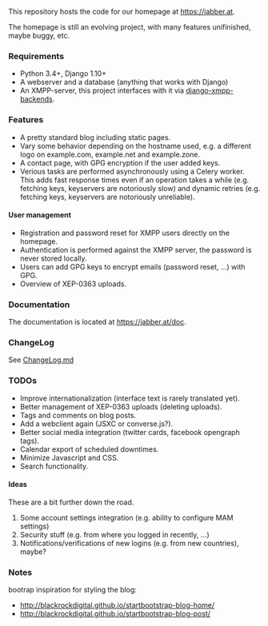 This repository hosts the code for our homepage at https://jabber.at.

The homepage is still an evolving project, with many features unifinished, maybe buggy, etc.

### Requirements

* Python 3.4+, Django 1.10+
* A webserver and a database (anything that works with Django)
* An XMPP-server, this project interfaces with it via 
  [django-xmpp-backends](https://github.com/mathiasertl/django-xmpp-backends).

### Features

* A pretty standard blog including static pages.
* Vary some behavior depending on the hostname used, e.g. a different logo on example.com,
  example.net and example.zone.
* A contact page, with GPG encryption if the user added keys.
* Verious tasks are performed asynchronously using a Celery worker. This adds fast response times
  even if an operation takes a while (e.g. fetching keys, keyservers are notoriously slow) and
  dynamic retries (e.g. fetching keys, keyservers are notoriously unreliable).

#### User management

* Registration and password reset for XMPP users directly on the homepage.
* Authentication is performed against the XMPP server, the password is never stored locally.
* Users can add GPG keys to encrypt emails (password reset, ...) with GPG.
* Overview of XEP-0363 uploads.

### Documentation

The documentation is located at https://jabber.at/doc.

### ChangeLog

See [ChangeLog.md](https://github.com/jabber-at/hp/blob/master/Changelog.md)

### TODOs

* Improve internationalization (interface text is rarely translated yet).
* Better management of XEP-0363 uploads (deleting uploads).
* Tags and comments on blog posts.
* Add a webclient again (JSXC or converse.js?).
* Better social media integration (twitter cards, facebook opengraph tags).
* Calendar export of scheduled downtimes.
* Minimize Javascript and CSS.
* Search functionality.

#### Ideas

These are a bit further down the road.

1. Some account settings integration (e.g. ability to configure MAM settings)
2. Security stuff (e.g. from where you logged in recently, ...)
3. Notifications/verifications of new logins (e.g. from new countries), maybe?

### Notes

bootrap inspiration for styling the blog:

* http://blackrockdigital.github.io/startbootstrap-blog-home/
* http://blackrockdigital.github.io/startbootstrap-blog-post/
